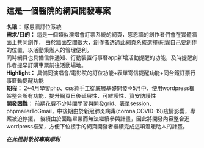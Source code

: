 ## 這是一個醫院的網頁開發專案  
**名稱：** 感恩牆訂位系統  
**需求/目的：** 這是一個類似演唱會訂票系統的網頁，感恩牆的創作者們會在實體牆面上共同創作，
由於牆面空間很大，創作者透過此網頁系統選擇/紀錄自己要創作的位置，以活動策辦人的管理便利。  
同時網頁也具備信件通知、行動裝置行事曆app新增活動提醒的功能，及時提醒創作者提早訂購車票前往活動場地。  
**Highlight：** 具備同演唱會/電影院的訂位功能+表單寄信提醒功能+同台鐵訂票行事曆動提醒功能  
**期程：** 2~4月學習php、css純手工從底層基礎開發->5月中，使用wordpress框架整合所有功能，提升網頁日後延展性、可維護性、資安防護性  
**開發困難：** 前期花費不少時間學習與開發grid、表單session、phpmailerToGmail，中後期由於新冠肺炎病毒(corona,COVID-19)疫情影響，專案被迫停擺，
後續由於面臨畢業而無法繼續參與計畫，因此將開發內容整合進wordpress框架，方便下位接手的網頁開發者繼續完成這項溫暖助人的計畫。

**_在此提前敬祝專案順利_**
